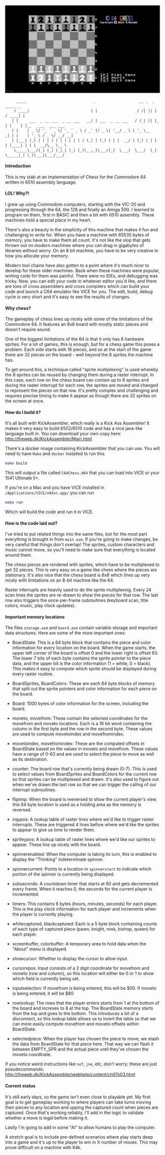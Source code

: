 ![](c64chess.gif)

         _____                              _                    __ _  _      _____ _
        / ____|                            | |                  / /| || |    / ____| |
       | |     ___  _ __ ___  _ __ ___   __| | ___  _ __ ___   / /_| || |_  | |    | |__   ___  ___ ___
       | |    / _ \| '_ ` _ \| '_ ` _ \ / _` |/ _ \| '__/ _ \ | '_ \__   _| | |    | '_ \ / _ \/ __/ __|
       | |___| (_) | | | | | | | | | | | (_| | (_) | | |  __/ | (_) | | |   | |____| | | |  __/\__ \__ \
        \_____\___/|_| |_| |_|_| |_| |_|\__,_|\___/|_|  \___|  \___/  |_|    \_____|_| |_|\___||___/___/


#### Introduction

This is my stab at an implementation of Chess for the Commodore 64 written in 6510 assembly language.

#### LOL! Why?!

I grew up using Commodore computers, starting with the VIC-20 and progressing through the 64, the 128 and finally an Amiga 500. I learned to program on them, first in BASIC and then a bit with 6510 assembly. These machines hold a special place in my heart.

There's also a beauty in the simplicity of this machine that makes it fun and challenging to write for. When you have a machine with 65535 bytes of memory, you have to make them all count. It's not like the slop that gets thrown out on modern machines where you can drag in gigabytes of libraries without worry. On an 8 bit machine, you have to be very creative in how you allocate your memory.

Modern tool chains have also gotten to a point where it's much nicer to develop for these older machines. Back when these machines were popular, writing code for them was painful. There were no IDEs, and debugging was tricky. Now, you can edit your code in whatever editor you'd like, and there are tons of cross assemblers and cross compilers which can build your code and launch a C64 emulator like VICE for you. The edit, build, debug cycle is very short and it's easy to see the results of changes.

#### Why chess?

The gameplay of chess lines up nicely with some of the limitations of the Commodore 64. It features an 8x8 board with mostly static pieces and doesn't require sound.

One of the biggest limitations of the 64 is that it only has 8 hardware sprites. For a lot of games, this is enough, but for a chess game this poses a problem. Each side starts with 16 pieces, and so at the start of the game there are 32 pieces on the board - well beyond the 8 sprites the machine has.

To get around this, a technique called "sprite multiplexing" is used whereby the 8 sprites can be reused by changing them during a raster interrupt. In this case, each row on the chess board can contain up to 8 sprites and during the raster interrupt for each row, the sprites are moved and changed to represent the pieces on that row. It's pretty complex and challenging and requires precise timing to make it appear as though there are 32 sprites on the screen at once.

#### How do I build it?

It's all built with KickAssembler, which really is a Kick Ass Assembler! It makes it very easy to build 6502/6510 code and has a nice java-like language built in. You can download your own copy here: http://theweb.dk/KickAssembler/Main.html

There's a docker image containing KickAssembler that you can use. You will need to have `Make` and `docker` installed to run this.

```bash
make build
```

This will output a file called `C64Chess.d64` that you can load into VICE or your 1541 Ultimate II+.

If you're on a Mac and you have VICE installed in `/Applications/VICE/x64sc.app/` you can run

```bash
make run
```

Which will build the code and run it in VICE.

#### How is the code laid out?

I've tried to put related things into the same files, but for the most part everything is brought in from `main.asm`. If you're going to make changes, be very careful that things don't overlap! The sprites, custom characters and music cannot move, so you'll need to make sure that everything is located around them.

The chess pieces are rendered with sprites, which have to be multiplexed to get 32 pieces. This is very easy on a game like chess where the pieces are stationary. It's also nice that the chess board is 8x8 which lines up very nicely with limitations on an 8-bit machine like the 64.

Raster interrupts are heavily used to do the sprite multiplexing. Every 24 scan lines the sprites are re-drawn to show the pieces for that row. The last row also triggers the once-per-frame subroutines (keyboard scan, title colors, music, play clock updates).

#### Important memory locations

The files `storage.asm` and `board.asm` contain variable storage and important data structures. Here are some of the more important ones:

- BoardState: This is a 64 byte block that contains the piece and color information for every location on the board. When the game starts, the upper left corner of the board is offset 0 and the lower right is offset 63. The lower 7 bits of each byte contains the sprite pointer to the piece data, and the upper bit is the color information (1 = white, 0 = black). This makes it easy to compute which sprite should be displayed during every raster routine.

- BoardSprites, BoardColors: These are each 64 byte blocks of memory that split out the sprite pointers and color information for each piece on the board.

- Board: 1000 bytes of color information for the screen, including the board.

- moveto, movefrom: These contain the selected coordinates for the movefrom and moveto locations. Each is a 16 bit word containing the column in the first byte and the row in the second byte. These values are used to compute movetoindex and movefromindex.

- movetoindex, movefromindex: These are the computed offsets in BoardState based on the values in moveto and movefrom. These values have a range of 0-63 and are used to select the piece to move as well as its destination.

- counter: The board row that's currently being drawn (0-7). This is used to select values from BoardSprites and BoardColors for the current row so that sprites can be multiplexed and drawn. It's also used to figure out when we've drawn the last row so that we can trigger the calling of our interrupt subroutines.

- fliptmp: When the board is reeversed to show the current player's view, this 64 byte location is used as a holding area as the memory is reversed.

- irqypos: A lookup table of raster lines where we'd like to trigger raster interrupts. These are triggered 4 lines before where we'd like the sprites to appear to give us time to render them.

- spriteypos: A lookup table of raster lines where we'd like our sprites to appear. These line up nicely with the board.

- spinnerenabled: When the computer is taking its turn, this is enabled to display the "Thinking" indeterminate spinner.

- spinnercurrent: Points to a location in `spinnerstart` to indicate which portion of the spinner is currently being displayed.

- subseconds: A countdown timer that starts at 60 and gets decremented every frame. When it reaches 0, the seconds for the current player is incremented.

- timers: This contains 6 bytes (hours, minutes, seconds) for each player. This is the play clock information for each player and increments when the player is currently playing.

- whitecaptured, blackcaptured: Each is a 5 byte block containing counts of each type of captured piece (pawn, knight, rook, bishop, queen) for each player.

- screenbuffer, colorbuffer: A temporary area to hold data when the "About" menu is displayed.

- showcursor: Whether to display the cursor to allow input.

- cursorxpos: Input consists of a 2 digit coordinate for movefrom and moveto (row and column), so this location will either be 0 or 1 to show which field is currently being set.

- inputselection: If movefrom is being entered, this will be $00. If moveto is being entered, it will be $80

- rowlookup: The rows that the player enters starts from 1 at the bottom of the board and increses to 8 at the top. The BoardState memory starts from the top and goes to the bottom. This introduces a bit of a disconnect, so this lookup table allows us to invert the table so that we can more easily compute movefrom and moveto offsets within BoardState.

- selectedpiece: When the player has chosen the piece to move, we stash the data from BoardState for that piece here. That way we can flash it between EMPTY_SPR and the actual piece until they've chosen the moveto coordinate.

If you notice weird instructions like `sef`, `jne`, etc, don't worry; these are just pseudocommands: http://theweb.dk/KickAssembler/webhelp/content/ch07s03.html

#### Current status

It's still early days, so the game isn't even close to playable yet. My first goal is to get gameplay working to where players can take turns moving their pieces to any location and upping the captured count when pieces are captured. Once that's working reliably, I'll add in the logic to validate whether a move is legal before making it.

Lastly I'm going to add in some "AI" to allow humans to play the computer.

A stretch goal is to include pre-defined scenarios where play starts deep into a game and it's up to the player to win in X number of moves. This may prove difficult on a machine with 64k.

